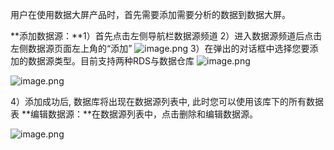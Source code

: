 用户在使用数据大屏产品时，首先需要添加需要分析的数据到数据大屏。

**添加数据源：**1）首先点击左侧导航栏数据源频道
2）进入数据源频道后点击左侧数据源页面左上角的“添加”
![image.png](https://img1.jcloudcs.com/cms/18f34693-f1ce-4ba8-97a2-c162ed93b0be20180626191012.png)
3）在弹出的对话框中选择您要添加的数据源类型。目前支持两种RDS与数据仓库
![image.png](https://img1.jcloudcs.com/cms/56a7ce79-ab41-4d25-aaa7-6f7d9f1b215f20180626191110.png)

![image.png](https://img1.jcloudcs.com/cms/d522b320-1098-4245-bf0f-27e4cf8e0ca020180626191406.png)

4）添加成功后, 数据库将出现在数据源列表中, 此时您可以使用该库下的所有数据表
**编辑数据源：**在数据源列表中，点击删除和编辑数据源。

![image.png](https://img1.jcloudcs.com/cms/3840a389-f300-4f40-b1ac-7368219290c020180626191612.png)